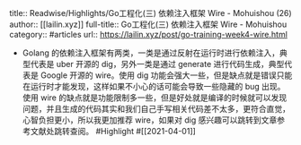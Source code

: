 title:: Readwise/Highlights/Go工程化(三) 依赖注入框架 Wire - Mohuishou (26)
author:: [[lailin.xyz]]
full-title:: Go工程化(三) 依赖注入框架 Wire - Mohuishou
category:: #articles
url:: https://lailin.xyz/post/go-training-week4-wire.html

- Golang 的依赖注入框架有两类，一类是通过反射在运行时进行依赖注入，典型代表是 uber 开源的 dig，另外一类是通过 generate 进行代码生成，典型代表是 Google 开源的 wire。使用 dig 功能会强大一些，但是缺点就是错误只能在运行时才能发现，这样如果不小心的话可能会导致一些隐藏的 bug 出现。使用 wire 的缺点就是功能限制多一些，但是好处就是编译的时候就可以发现问题，并且生成的代码其实和我们自己手写相关代码差不太多，更符合直觉，心智负担更小，所以我更加推荐 wire，如果对 dig 感兴趣可以跳转到文章参考文献处跳转查阅。 #Highlight #[[2021-04-01]]